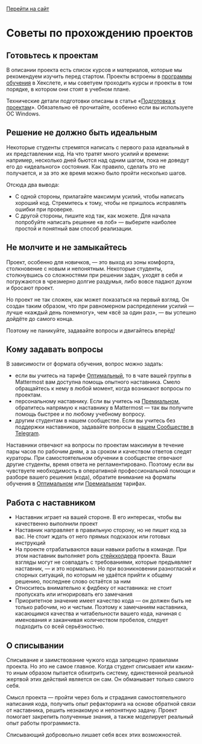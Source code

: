 [Перейти на сайт](https://ru.hexlet.io)

# Советы по прохождению проектов

## Готовьтесь к проектам

В описании проекта есть список курсов и материалов, которые мы рекомендуем изучить перед стартом. Проекты встроены в [программы обучения](https://ru.hexlet.io/courses) в Хекслете, и мы советуем проходить курсы и проекты в том порядке, в котором они стоят в учебном плане.

Технические детали подготовки описаны в статье «[Подготовка к проектам](https://github.com/Hexlet/hexlet.github.io/blob/main/articles/%D0%9F%D1%80%D0%BE%D0%B5%D0%BA%D1%82%D1%8B/%D0%9F%D0%BE%D0%B4%D0%B3%D0%BE%D1%82%D0%BE%D0%B2%D0%BA%D0%B0%20%D0%BA%20%D0%BF%D1%80%D0%BE%D0%B5%D0%BA%D1%82%D0%B0%D0%BC.md)». Обязательно её прочитайте, особенно если вы используете ОС Windows.

## Решение не должно быть идеальным

Некоторые студенты стремятся написать с первого раза идеальный в их представлении код. На что тратят много усилий и времени: например, несколько дней бьются над одним шагом, пока не доведут его до «идеального» состояния. Как правило, сделать это не получается, и за это же время можно было пройти несколько шагов.

Отсюда два вывода:

* С одной стороны, прилагайте максимум усилий, чтобы написать хороший код. Стремитесь к тому, чтобы не пришлось исправлять ошибки при проверке.
* С другой стороны, пишите код так, как можете. Для начала попробуйте написать решение «в лоб» — выберите наиболее простой и понятный вам способ реализации.

## Не молчите и не замыкайтесь

Проект, особенно для новичков, — это выход из зоны комфорта, столкновение с новым и непонятным. Некоторые студенты, столкнувшись со сложностями при решении задач, уходят в себя и погружаются в чрезмерно долгие раздумья, либо вовсе падают духом и бросают проект.

Но проект не так сложен, как может показаться на первый взгляд. Он создан таким образом, что при равномерном распределении усилий — лучше «каждый день понемногу», чем «всё за один раз», — вы успешно дойдёте до самого конца.

Поэтому не паникуйте, задавайте вопросы и двигайтесь вперёд!

## Кому задавать вопросы

В зависимости от формата обучения, вопрос можно задать:

* если вы учитесь на тарифе [Оптимальный](https://github.com/Hexlet/hexlet.github.io/blob/main/articles/%D0%A4%D0%BE%D1%80%D0%BC%D0%B0%D1%82%D1%8B%20%D0%BE%D0%B1%D1%83%D1%87%D0%B5%D0%BD%D0%B8%D1%8F/%D0%A2%D0%B0%D1%80%D0%B8%D1%84%20%D0%9E%D0%BF%D1%82%D0%B8%D0%BC%D0%B0%D0%BB%D1%8C%D0%BD%D1%8B%D0%B9.md), то в чате вашей группы в Mattermost вам доступна помощь опытного наставника. Смело обращайтесь к нему в любой момент, когда возникают вопросы по проектам.
* персональному наставнику. Если вы учитесь на [Премиальном](https://github.com/Hexlet/hexlet.github.io/blob/main/articles/%D0%A4%D0%BE%D1%80%D0%BC%D0%B0%D1%82%D1%8B%20%D0%BE%D0%B1%D1%83%D1%87%D0%B5%D0%BD%D0%B8%D1%8F/%D0%A2%D0%B0%D1%80%D0%B8%D1%84%20%D0%9F%D1%80%D0%B5%D0%BC%D0%B8%D0%B0%D0%BB%D1%8C%D0%BD%D1%8B%D0%B9.md), обратитесь напрямую к наставнику в Mattermost — так вы получите помощь быстрее и по любому учебному вопросу.
* другим студентам в нашем сообществе. Если вы учитесь без поддержки наставников, задавайте вопросы в [нашем Сообществе в Telegram](https://github.com/Hexlet/hexlet.github.io/blob/main/articles/%D0%9A%D0%BE%D0%BC%D1%8C%D1%8E%D0%BD%D0%B8%D1%82%D0%B8%20%D0%B8%20%D0%BC%D0%B5%D0%B4%D0%B8%D0%B0/Telegram-%D1%81%D0%BE%D0%BE%D0%B1%D1%89%D0%B5%D1%81%D1%82%D0%B2%D0%BE%20%D0%A5%D0%B5%D0%BA%D1%81%D0%BB%D0%B5%D1%82%D0%B0.md).
  
Наставники отвечают на вопросы по проектам максимум в течение пары часов по рабочим дням, а за сроком и качеством ответов следят кураторы. При самостоятельном обучении в сообществе отвечают другие студенты, время ответа не регламентировано. Поэтому если вы чувствуете необходимость в оперативной профессиональной помощи и разборе вашего решения (кода), обратите внимание на форматы обучения в [Оптимальном](https://github.com/Hexlet/hexlet.github.io/blob/main/articles/%D0%A4%D0%BE%D1%80%D0%BC%D0%B0%D1%82%D1%8B%20%D0%BE%D0%B1%D1%83%D1%87%D0%B5%D0%BD%D0%B8%D1%8F/%D0%A2%D0%B0%D1%80%D0%B8%D1%84%20%D0%9E%D0%BF%D1%82%D0%B8%D0%BC%D0%B0%D0%BB%D1%8C%D0%BD%D1%8B%D0%B9.md) или [Премиальном](https://github.com/Hexlet/hexlet.github.io/blob/main/articles/%D0%A4%D0%BE%D1%80%D0%BC%D0%B0%D1%82%D1%8B%20%D0%BE%D0%B1%D1%83%D1%87%D0%B5%D0%BD%D0%B8%D1%8F/%D0%A2%D0%B0%D1%80%D0%B8%D1%84%20%D0%9F%D1%80%D0%B5%D0%BC%D0%B8%D0%B0%D0%BB%D1%8C%D0%BD%D1%8B%D0%B9.md) тарифах.

## Работа с наставником

* Наставник играет на вашей стороне. В его интересах, чтобы вы качественно выполнили проект
* Наставник направляет в правильную сторону, но не пишет код за вас. Не стоит ждать от него прямых подсказок или готовых инструкций
* На проекте отрабатываются ваши навыки работы в команде. При этом наставник выполняет роль [стейкхолдера](https://ru.wikipedia.org/wiki/%D0%A1%D1%82%D0%B5%D0%B9%D0%BA%D1%85%D0%BE%D0%BB%D0%B4%D0%B5%D1%80) проекта. Ваши взгляды могут не совпадать с требованиями, которые предъявляет наставник, — и это нормально. Но при возникновении разногласий и спорных ситуаций, по которым не удаётся прийти к общему решению, последнее слово остаётся за ним
* Относитесь внимательно к фидбеку от наставника: не стоит пропускать или игнорировать его замечания
* Приоритетное значение имеет качество кода — он должен быть не только рабочим, но и чистым. Поэтому к замечаниям наставника, касающимся качества и читабельности вашего кода, начиная с именования и заканчивая количеством пробелов, следует подходить со всей серьёзностью.

## О списывании

Списывание и заимствование чужого кода запрещено правилами проекта. Но это не самое главное. Когда студент списывает или каким-то иным образом пытается обхитрить систему, единственной реальной жертвой этих действий является он сам. Он обманывает только самого себя.

Смысл проекта — пройти через боль и страдания самостоятельного написания кода, получить опыт рефакторинга на основе обратной связи от наставника, решить незнакомую и непонятную задачу. Проект помогает закрепить полученные знания, а также моделирует реальный опыт работы программиста.

Списывающий добровольно лишает себя всех этих возможностей.
